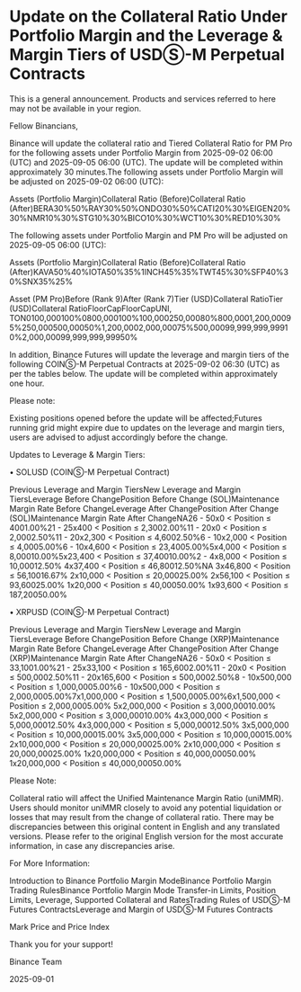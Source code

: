 # Update on the Collateral Ratio Under Portfolio Margin and the Leverage & Margin Tiers of USDⓈ-M Perpetual Contracts

This is a general announcement. Products and services referred to here may not be available in your region.

Fellow Binancians,

Binance will update the collateral ratio and Tiered Collateral Ratio for PM Pro for the following assets under Portfolio Margin from 2025-09-02 06:00 (UTC) and 2025-09-05 06:00 (UTC). The update will be completed within approximately 30 minutes.The following assets under Portfolio Margin will be adjusted on 2025-09-02 06:00 (UTC): 

Assets (Portfolio Margin)Collateral Ratio (Before)Collateral Ratio (After)BERA30%50%RAY30%50%ONDO30%50%CATI20%30%EIGEN20%30%NMR10%30%STG10%30%BICO10%30%WCT10%30%RED10%30%

The following assets under Portfolio Margin and PM Pro will be adjusted on 2025-09-05 06:00 (UTC): 

Assets (Portfolio Margin)Collateral Ratio (Before)Collateral Ratio (After)KAVA50%40%IOTA50%35%1INCH45%35%TWT45%30%SFP40%30%SNX35%25%

Asset (PM Pro)Before (Rank 9)After (Rank 7)Tier (USD)Collateral RatioTier (USD)Collateral RatioFloorCapFloorCapUNI, TON0100,000100%0800,000100%100,000250,00080%800,0001,200,00095%250,000500,00050%1,200,0002,000,00075%500,00099,999,999,99910%2,000,00099,999,999,99950%

In addition, Binance Futures will update the leverage and margin tiers of the following COINⓈ-M Perpetual Contracts at 2025-09-02 06:30 (UTC) as per the tables below. The update will be completed within approximately one hour.

Please note:

Existing positions opened before the update will be affected;Futures running grid might expire due to updates on the leverage and margin tiers, users are advised to adjust accordingly before the change.

Updates to Leverage & Margin Tiers:

• SOLUSD (COINⓈ-M Perpetual Contract)

Previous Leverage and Margin TiersNew Leverage and Margin TiersLeverage Before ChangePosition Before Change (SOL)Maintenance Margin Rate Before ChangeLeverage After ChangePosition After Change (SOL)Maintenance Margin Rate After ChangeNA26 - 50x0 < Position ≤ 4001.00%21 - 25x400 < Position ≤ 2,3002.00%11 - 20x0 < Position ≤ 2,0002.50%11 - 20x2,300 < Position ≤ 4,6002.50%6 - 10x2,000 < Position ≤ 4,0005.00%6 - 10x4,600 < Position ≤ 23,4005.00%5x4,000 < Position ≤ 8,00010.00%5x23,400 < Position ≤ 37,40010.00%2 - 4x8,000 < Position ≤ 10,00012.50% 4x37,400 < Position ≤ 46,80012.50%NA 3x46,800 < Position ≤ 56,10016.67% 2x10,000 < Position ≤ 20,00025.00% 2x56,100 < Position ≤ 93,60025.00% 1x20,000 < Position ≤ 40,00050.00% 1x93,600 < Position ≤ 187,20050.00%

• XRPUSD (COINⓈ-M Perpetual Contract)

Previous Leverage and Margin TiersNew Leverage and Margin TiersLeverage Before ChangePosition Before Change (XRP)Maintenance Margin Rate Before ChangeLeverage After ChangePosition After Change (XRP)Maintenance Margin Rate After ChangeNA26 - 50x0 < Position ≤ 33,1001.00%21 - 25x33,100 < Position ≤ 165,6002.00%11 - 20x0 < Position ≤ 500,0002.50%11 - 20x165,600 < Position ≤ 500,0002.50%8 - 10x500,000 < Position ≤ 1,000,0005.00%6 - 10x500,000 < Position ≤ 2,000,0005.00%7x1,000,000 < Position ≤ 1,500,0005.00%6x1,500,000 < Position ≤ 2,000,0005.00% 5x2,000,000 < Position ≤ 3,000,00010.00% 5x2,000,000 < Position ≤ 3,000,00010.00% 4x3,000,000 < Position ≤ 5,000,00012.50% 4x3,000,000 < Position ≤ 5,000,00012.50% 3x5,000,000 < Position ≤ 10,000,00015.00% 3x5,000,000 < Position ≤ 10,000,00015.00% 2x10,000,000 < Position ≤ 20,000,00025.00% 2x10,000,000 < Position ≤ 20,000,00025.00% 1x20,000,000 < Position ≤ 40,000,00050.00% 1x20,000,000 < Position ≤ 40,000,00050.00%

Please Note: 

Collateral ratio will affect the Unified Maintenance Margin Ratio (uniMMR). Users should monitor uniMMR closely to avoid any potential liquidation or losses that may result from the change of collateral ratio. There may be discrepancies between this original content in English and any translated versions. Please refer to the original English version for the most accurate information, in case any discrepancies arise.

For More Information:

Introduction to Binance Portfolio Margin ModeBinance Portfolio Margin Trading RulesBinance Portfolio Margin Mode Transfer-in Limits, Position Limits, Leverage, Supported Collateral and RatesTrading Rules of USDⓈ-M Futures ContractsLeverage and Margin of USDⓈ-M Futures Contracts

Mark Price and Price Index

Thank you for your support!

Binance Team

2025-09-01